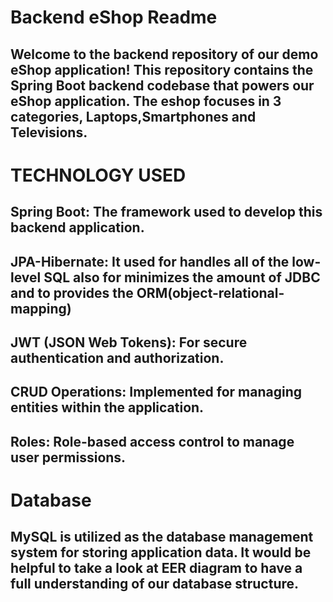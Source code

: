 # Backend eShop Readme

## Welcome to the backend repository of our demo eShop application! This repository contains the Spring Boot backend codebase that powers our eShop application. The eshop focuses in 3 categories, Laptops,Smartphones and Televisions.

## 

# TECHNOLOGY USED

## 

## Spring Boot: The framework used to develop this backend application.

## JPA-Hibernate: It used for handles all of the low-level SQL also for minimizes the amount of JDBC and to provides the ORM(object-relational-mapping)

## JWT (JSON Web Tokens): For secure authentication and authorization.

## CRUD Operations: Implemented for managing entities within the application.

## Roles: Role-based access control to manage user permissions.

# Database

## MySQL is utilized as the database management system for storing application data. It would be helpful to take a look at EER diagram to have a full understanding of our database structure.
